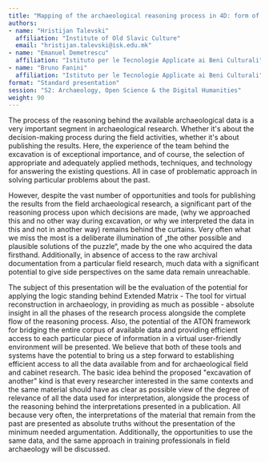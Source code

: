 ```yaml
---
title: "Мapping of the archaeological reasoning process in 4D: form of publication or excavation of another kind?"
authors:
- name: "Hristijan Talevski"
  affiliation: "Institute of Old Slavic Culture"
  email: "hristijan.talevski@isk.edu.mk"
- name: "Emanuel Demetrescu"
  affiliation: "Istituto per le Tecnologie Applicate ai Beni Culturali"
- name: "Bruno Fanini"
  affiliation: "Istituto per le Tecnologie Applicate ai Beni Culturali"
format: "Standard presentation"
session: "S2: Archaeology, Open Science & the Digital Humanities"
weight: 90
---
```


The process of the reasoning behind the available archaeological data is a very important segment in archaeological research. Whether it's about the decision-making process during the field activities, whether it's about publishing the results. Here, the experience of the team behind the excavation is of exceptional importance, and of course, the selection of appropriate and adequately applied methods, techniques, and technology for answering the existing questions. All in case of problematic approach in solving particular problems about the past.

However, despite the vast number of opportunities and tools for publishing the results from the field archaeological research, a significant part of the reasoning process upon which decisions are made, (why we approached this and no other way during excavation, or why we interpreted the data in this and not in another way) remains behind the curtains. Very often what we miss the most is a deliberate illumination of „the other possible and plausible solutions of the puzzle“, made by the one who acquired the data firsthand. Additionally, in absence of access to the raw archival documentation from a particular field research, much data with a significant potential to give side perspectives on the same data remain unreachable.

The subject of this presentation will be the evaluation of the potential for applying the logic standing behind Extended Matrix - The tool for virtual reconstruction in archaeology, in providing as much as possible - absolute insight in all the phases of the research process alongside the complete flow of the reasoning process. Also, the potential of the ATON framework for bridging the entire corpus of available data and providing efficient access to each particular piece of information in a virtual user-friendly environment will be presented. We believe that both of these tools and systems have the potential to bring us a step forward to establishing efficient access to all the data available from and for archaeological field and cabinet research. The basic idea behind the proposed "excavation of another" kind is that every researcher interested in the same contexts and the same material should have as clear as possible view of the degree of relevance of all the data used for interpretation, alongside the process of the reasoning behind the interpretations presented in a publication. All because very often, the interpretations of the material that remain from the past are presented as absolute truths without the presentation of the minimum needed argumentation. Additionally, the opportunities to use the same data, and the same approach in training professionals in field archaeology will be discussed.
